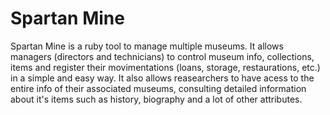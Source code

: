 # Spartan Mine
Spartan Mine is a ruby tool to manage multiple museums.
It allows managers (directors and technicians)  to control museum info, collections, items and register their movimentations (loans, storage, restaurations, etc.) in a simple and easy way.
It also allows reasearchers to have acess to the entire info of their associated museums, consulting detailed information about it's items such as history, biography and a lot of other attributes.
